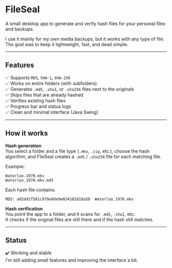 # FileSeal

A small desktop app to generate and verify hash files for your personal files and backups.

I use it mainly for my own media backups, but it works with any type of file.  
The goal was to keep it lightweight, fast, and dead simple.

---

## Features

✅ Supports `MD5`, `SHA-1`, `SHA-256`  
✅ Works on entire folders (with subfolders)  
✅ Generates `.md5`, `.sha1`, or `.sha256` files next to the originals  
✅ Skips files that are already hashed  
✅ Verifies existing hash files  
✅ Progress bar and status logs  
✅ Clean and minimal interface (Java Swing)

---

## How it works

**Hash generation**  
You select a folder and a file type (`.mkv`, `.zip`, etc.), choose the hash algorithm, and FileSeal creates a `.md5` / `.sha256` file for each matching file.

Example:

```
Waterloo.1970.mkv
Waterloo.1970.mkv.md5
```

Each hash file contains:

```
MD5: a92dd1f581c979e8de9e024102d18a30  Waterloo.1970.mkv
```

**Hash verification**  
You point the app to a folder, and it scans for `.md5`, `.sha1`, etc.  
It checks if the original files are still there and if the hash still matches.

---

## Status

✔️ Working and stable  
I'm still adding small features and improving the interface a bit.